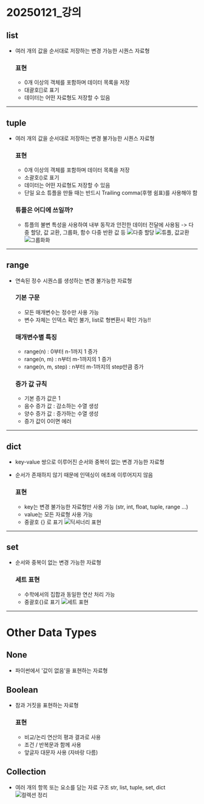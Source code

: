 # 20250121_강의

## list
- 여러 개의 값을 순서대로 저장하는 변경 가능한 시퀀스 자료형

    ### 표현
    - 0개 이상의 객체를 포함하며 데이터 목록을 저장
    - 대괄호[]로 표기
    - 데이터는 어떤 자료형도 저장할 수 있음

---

## tuple
- 여러 개의 값을 순서대로 저장하는 변경 불가능한 시퀀스 자료형

    ### 표현
    - 0개 이상의 객체를 포함하며 데이터 목록을 저장
    - 소괄호()로 표기
    - 데이터는 어떤 자료형도 저장할 수 있음
    - 단일 요소 튜플을 만들 때는 반드시 Trailing comma(후행 쉼표)를 사용해야 함

    ### 튜플은 어디에 쓰일까?
    - 튜플의 불변 특성을 사용하여 내부 동작과 안전한 데이터 전달에 사용됨
    -> 다중 할당, 값 교환, 그룹화, 함수 다중 반환 값 등
    ![다중 할당](image-1.png) ![튜플, 값교환](image.png) ![그룹화화](image-2.png)

---

## range
- 연속된 정수 시퀀스를 생성하는 변경 불가능한 자료형

    ### 기본 구문
    - 모든 매개변수는 정수만 사용 가능
    - 변수 자체는 인덱스 확인 불가, list로 형변환시 확인 가능!!

    ### 매개변수별 특징
    - range(n) : 0부터 n-1까지 1 증가
    - range(n, m) : n부터 m-1까지의 1 증가
    - range(n, m, step) : n부터 m-1까지의 step만큼 증가

    ### 증가 값 규칙
    - 기본 증가 값은 1
    - 음수 증가 값 : 감소하는 수열 생성
    - 양수 증가 값 : 증가하는 수열 생성
    - 증가 값이 0이면 에러

---

## dict
- key-value 쌍으로 이루어진 순서와 중복이 없는 변경 가능한 자료형
- 순서가 존재하지 않기 때문에 인덱싱이 애초에 이루어지지 않음

    ### 표현
    - key는 변경 불가능한 자료형만 사용 가능 (str, int, float, tuple, range ...)
    - value는 모든 자료형 사용 가능
    - 중괄호 {} 로 표기
    ![딕셔너리 표현](image-3.png)

---

## set
- 순서와 중복이 없는 변경 가능한 자료형

    ### 세트 표현
    - 수학에서의 집합과 동일한 연산 처리 가능
    - 중괄호{}로 표기
    ![세트 표현](image-4.png)

---

# Other Data Types

## None
- 파이썬에서 '값이 없음'을 표현하는 자료형

## Boolean
- 참과 거짓을 표현하는 자료형

    ### 표현
    - 비교/논리 연산의 평과 결과로 사용
    - 조건 / 반복문과 함께 사용
    - 앞글자 대문자 사용 (자바랑 다름)

## Collection
- 여러 개의 항목 또는 요소를 담는 자료 구조 str, list, tuple, set, dict
![컬렉션 정리](image-5.png)